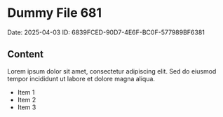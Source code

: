 # Dummy File 681

Date: 2025-04-03
ID: 6839FCED-90D7-4E6F-BC0F-577989BF6381

## Content

Lorem ipsum dolor sit amet, consectetur adipiscing elit.
Sed do eiusmod tempor incididunt ut labore et dolore magna aliqua.

* Item 1
* Item 2
* Item 3
